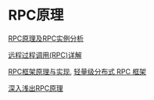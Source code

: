 # RPC原理

[RPC原理及RPC实例分析]([http://www.importnew.com/22003.html](http://www.importnew.com/22003.html))

[远程过程调用(RPC)详解]([http://www.importnew.com/21660.html](http://www.importnew.com/21660.html))

[RPC框架原理与实现](https://www.cnblogs.com/xiaoqi/p/java-rpc.html), [轻量级分布式 RPC 框架](https://my.oschina.net/huangyong/blog/361751)

[深入浅出RPC原理](https://ketao1989.github.io/2016/12/10/rpc-theory-in-action/)

